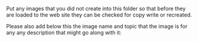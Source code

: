 Put any images that you did not create into this folder so that before they are loaded to the web site they can be checked for copy write or recreated.

Please also add below this the image name and topic that the image is for any any description that might go along with it:


